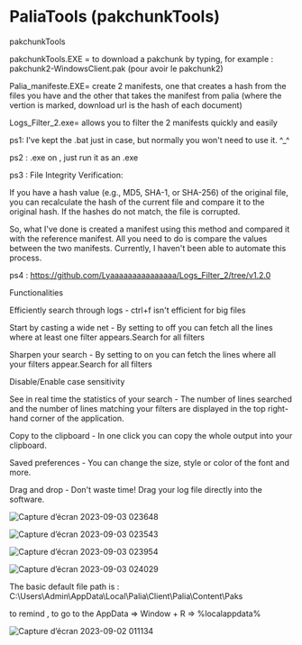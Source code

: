 # PaliaTools (pakchunkTools)
pakchunkTools

pakchunkTools.EXE =  to download a pakchunk by typing, for example : pakchunk2-WindowsClient.pak  (pour avoir le pakchunk2)

Palia_manifeste.EXE= create 2 manifests, one that creates a hash from the files you have and the other that takes the manifest from palia (where the vertion is marked, download url is the hash of each document)

Logs_Filter_2.exe= allows you to filter the 2 manifests quickly and easily


ps1: I've kept the .bat just in case, but normally you won't need to use it.  ^_^

ps2 : .exe on ,  just run it as an .exe

ps3 : File Integrity Verification:

If you have a hash value (e.g., MD5, SHA-1, or SHA-256) of the original file, you can recalculate the hash of the current file and compare it to the original hash. If the hashes do not match, the file is corrupted.

So, what I've done is created a manifest using this method and compared it with the reference manifest. All you need to do is compare the values between the two manifests. Currently, I haven't been able to automate this process.

ps4 : https://github.com/Lyaaaaaaaaaaaaaaa/Logs_Filter_2/tree/v1.2.0 

Functionalities

Efficiently search through logs - ctrl+f isn't efficient for big files

Start by casting a wide net - By setting to off you can fetch all the lines where at least one filter appears.Search for all filters

Sharpen your search - By setting to on you can fetch the lines where all your filters appear.Search for all filters

Disable/Enable case sensitivity

See in real time the statistics of your search - The number of lines searched and the number of lines matching your filters are displayed in the top right-hand corner of the application.

Copy to the clipboard - In one click you can copy the whole output into your clipboard.

Saved preferences - You can change the size, style or color of the font and more.

Drag and drop - Don't waste time! Drag your log file directly into the software.



![Capture d’écran 2023-09-03 023648](https://github.com/Popolia/PaliaTools-pakchunk-/assets/69745473/dee4372f-8093-45ff-a492-6b2dc7c8de24)

![Capture d’écran 2023-09-03 023543](https://github.com/Popolia/PaliaTools-pakchunk-/assets/69745473/520c0313-7f54-402f-a246-fbeda5a4c1ba)

![Capture d’écran 2023-09-03 023954](https://github.com/Popolia/PaliaTools-pakchunk-/assets/69745473/4992a1f5-05a2-4c8f-826f-7ff006e1b003)

![Capture d’écran 2023-09-03 024029](https://github.com/Popolia/PaliaTools-pakchunk-/assets/69745473/ce89d1d5-f168-47be-a4e5-81417fdacfe5)

The basic default file path is : C:\Users\Admin\AppData\Local\Palia\Client\Palia\Content\Paks

to remind  , to go to the AppData => Window + R => %localappdata%

![Capture d’écran 2023-09-02 011134](https://github.com/Popolia/PaliaTools-pakchunk-/assets/69745473/7939ed09-074a-4afc-8553-dbc8bb19478a)
